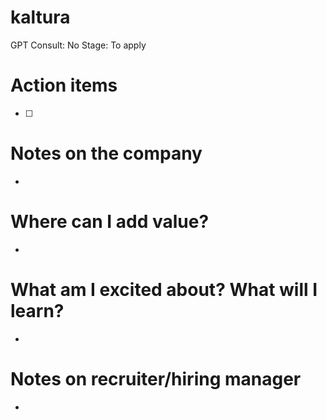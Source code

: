 # kaltura

GPT Consult: No
Stage: To apply

# Action items

- [ ]  

# Notes on the company

- 

# Where can I add value?

- 

# What am I excited about? What will I learn?

- 

# Notes on recruiter/hiring manager

-